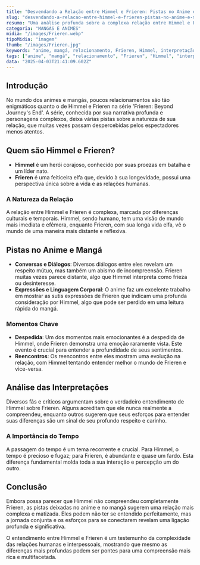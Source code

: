 ```yaml
---
title: "Desvendando a Relação entre Himmel e Frieren: Pistas no Anime e Mangá"
slug: "desvendando-a-relacao-entre-himmel-e-frieren-pistas-no-anime-e-manga"
resumo: "Uma análise profunda sobre a complexa relação entre Himmel e Frieren, explorando as sutis pistas deixadas nos episódios do anime e nas páginas do mangá. Este artigo busca entender se Himmel realmente compreendia Frieren, destacando momentos chave e interpretações."
categoria: "MANGÁS E ANIMES"
midia: "/images/Frieren.webp"
tipoMidia: "imagem"
thumb: "/images/Frieren.jpg"
keywords: "anime, mangá, relacionamento, Frieren, Himmel, interpretação, personagem, narrativa"
tags: ["anime", "mangá", "relacionamento", "Frieren", "Himmel", "interpretação", "personagem", "narrativa"]
data: "2025-04-03T21:41:09.602Z"
---
```


## Introdução
No mundo dos animes e mangás, poucos relacionamentos são tão enigmáticos quanto o de Himmel e Frieren na série 'Frieren: Beyond Journey's End'. A série, conhecida por sua narrativa profunda e personagens complexos, deixa várias pistas sobre a natureza de sua relação, que muitas vezes passam despercebidas pelos espectadores menos atentos.

## Quem são Himmel e Frieren?
- **Himmel** é um herói corajoso, conhecido por suas proezas em batalha e um líder nato.
- **Frieren** é uma feiticeira elfa que, devido à sua longevidade, possui uma perspectiva única sobre a vida e as relações humanas.

### A Natureza da Relação
A relação entre Himmel e Frieren é complexa, marcada por diferenças culturais e temporais. Himmel, sendo humano, tem uma visão de mundo mais imediata e efêmera, enquanto Frieren, com sua longa vida elfa, vê o mundo de uma maneira mais distante e reflexiva.

## Pistas no Anime e Mangá
- **Conversas e Diálogos**: Diversos diálogos entre eles revelam um respeito mútuo, mas também um abismo de incompreensão. Frieren muitas vezes parece distante, algo que Himmel interpreta como frieza ou desinteresse.
- **Expressões e Linguagem Corporal**: O anime faz um excelente trabalho em mostrar as sutis expressões de Frieren que indicam uma profunda consideração por Himmel, algo que pode ser perdido em uma leitura rápida do mangá.

### Momentos Chave
- **Despedida**: Um dos momentos mais emocionantes é a despedida de Himmel, onde Frieren demonstra uma emoção raramente vista. Este evento é crucial para entender a profundidade de seus sentimentos.
- **Reencontros**: Os reencontros entre eles mostram uma evolução na relação, com Himmel tentando entender melhor o mundo de Frieren e vice-versa.

## Análise das Interpretações
Diversos fãs e críticos argumentam sobre o verdadeiro entendimento de Himmel sobre Frieren. Alguns acreditam que ele nunca realmente a compreendeu, enquanto outros sugerem que seus esforços para entender suas diferenças são um sinal de seu profundo respeito e carinho.

### A Importância do Tempo
A passagem do tempo é um tema recorrente e crucial. Para Himmel, o tempo é precioso e fugaz; para Frieren, é abundante e quase um fardo. Esta diferença fundamental molda toda a sua interação e percepção um do outro.

## Conclusão
Embora possa parecer que Himmel não compreendeu completamente Frieren, as pistas deixadas no anime e no mangá sugerem uma relação mais complexa e matizada. Eles podem não ter se entendido perfeitamente, mas a jornada conjunta e os esforços para se conectarem revelam uma ligação profunda e significativa.

O entendimento entre Himmel e Frieren é um testemunho da complexidade das relações humanas e interpessoais, mostrando que mesmo as diferenças mais profundas podem ser pontes para uma compreensão mais rica e multifacetada.